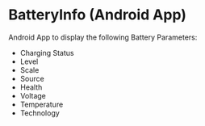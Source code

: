 # BatteryInfo (Android App)

Android App to display the following Battery Parameters:
* Charging Status
* Level
* Scale
* Source
* Health
* Voltage
* Temperature
* Technology
